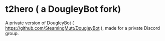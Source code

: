 # t2hero ( a DougleyBot fork)

A private version of DougleyBot ( https://github.com/SteamingMutt/DougleyBot ), made for a private Discord group.

